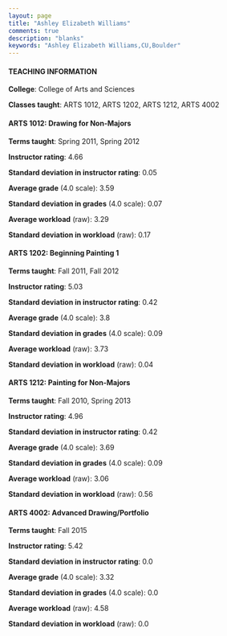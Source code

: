```yaml
---
layout: page
title: "Ashley Elizabeth Williams" 
comments: true
description: "blanks"
keywords: "Ashley Elizabeth Williams,CU,Boulder"
---
```

<head>
<script src="https://ajax.googleapis.com/ajax/libs/jquery/2.1.3/jquery.min.js"></script>
<script src="https://dl.dropboxusercontent.com/s/pc42nxpaw1ea4o9/highcharts.js?dl=0"></script>
<!-- <script src="../assets/js/highcharts.js"></script> -->
<style type="text/css">@font-face {
	font-family: "Bebas Neue";
	src: url(https://www.filehosting.org/file/details/544349/BebasNeue Regular.otf) format("opentype");
	}
	h1.Bebas { 
		font-family: "Bebas Neue", Verdana, Tahoma;
	}
</style>
</head>
	   
#### TEACHING INFORMATION

**College**: College of Arts and Sciences

**Classes taught**: ARTS 1012, ARTS 1202, ARTS 1212, ARTS 4002

#### ARTS 1012: Drawing for Non-Majors

**Terms taught**: Spring 2011, Spring 2012

**Instructor rating**: 4.66

**Standard deviation in instructor rating**: 0.05

**Average grade** (4.0 scale): 3.59

**Standard deviation in grades** (4.0 scale): 0.07

**Average workload** (raw): 3.29

**Standard deviation in workload** (raw): 0.17

#### ARTS 1202: Beginning Painting 1

**Terms taught**: Fall 2011, Fall 2012

**Instructor rating**: 5.03

**Standard deviation in instructor rating**: 0.42

**Average grade** (4.0 scale): 3.8

**Standard deviation in grades** (4.0 scale): 0.09

**Average workload** (raw): 3.73

**Standard deviation in workload** (raw): 0.04

#### ARTS 1212: Painting for Non-Majors

**Terms taught**: Fall 2010, Spring 2013

**Instructor rating**: 4.96

**Standard deviation in instructor rating**: 0.42

**Average grade** (4.0 scale): 3.69

**Standard deviation in grades** (4.0 scale): 0.09

**Average workload** (raw): 3.06

**Standard deviation in workload** (raw): 0.56

#### ARTS 4002: Advanced Drawing/Portfolio

**Terms taught**: Fall 2015

**Instructor rating**: 5.42

**Standard deviation in instructor rating**: 0.0

**Average grade** (4.0 scale): 3.32

**Standard deviation in grades** (4.0 scale): 0.0

**Average workload** (raw): 4.58

**Standard deviation in workload** (raw): 0.0

